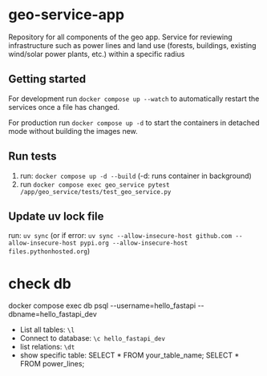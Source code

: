 # geo-service-app

Repository for all components of the geo app.
Service for reviewing infrastructure such as power lines and land use (forests, buildings, existing wind/solar power plants, etc.) within a specific radius

## Getting started

For development run `docker compose up --watch` to automatically restart the services once a file has changed.

For production run `docker compose up -d` to start the containers in detached mode without building the images new.

## Run tests
1. run: `docker compose up -d --build` (-d: runs container in background)
2. run  `docker compose exec geo_service pytest /app/geo_service/tests/test_geo_service.py`

## Update uv lock file
 run: `uv sync`
 (or if error: `uv sync --allow-insecure-host github.com --allow-insecure-host pypi.org --allow-insecure-host files.pythonhosted.org`)
 
 # check db
 docker compose exec db psql --username=hello_fastapi --dbname=hello_fastapi_dev
 - List all tables: `\l`
 - Connect to database: `\c hello_fastapi_dev`
 - list relations: `\dt`
 - show specific table: SELECT * FROM your_table_name;
 SELECT * FROM power_lines;